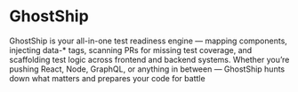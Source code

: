 # GhostShip
GhostShip is your all-in-one test readiness engine — mapping components, injecting data-* tags, scanning PRs for missing test coverage, and scaffolding test logic across frontend and backend systems. Whether you’re pushing React, Node, GraphQL, or anything in between — GhostShip hunts down what matters and prepares your code for battle
